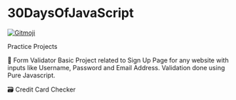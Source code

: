 # 30DaysOfJavaScript
<a href="https://gitmoji.carloscuesta.me">
  <img src="https://img.shields.io/badge/gitmoji-%20😜%20😍-FFDD67.svg?style=flat-square" alt="Gitmoji">
</a>

Practice Projects

:memo: Form Validator 
Basic Project related to Sign Up Page for any website with inputs like Username, Password and Email Address. Validation done using Pure Javascript.

:card_file_box: Credit Card Checker